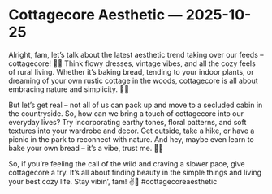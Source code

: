 # Cottagecore Aesthetic — 2025-10-25

Alright, fam, let’s talk about the latest aesthetic trend taking over our feeds – cottagecore! 🌿🌻 Think flowy dresses, vintage vibes, and all the cozy feels of rural living. Whether it’s baking bread, tending to your indoor plants, or dreaming of your own rustic cottage in the woods, cottagecore is all about embracing nature and simplicity. 🏡✨

But let’s get real – not all of us can pack up and move to a secluded cabin in the countryside. So, how can we bring a touch of cottagecore into our everyday lives? Try incorporating earthy tones, floral patterns, and soft textures into your wardrobe and decor. Get outside, take a hike, or have a picnic in the park to reconnect with nature. And hey, maybe even learn to bake your own bread – it’s a vibe, trust me. 🍞🌳

So, if you’re feeling the call of the wild and craving a slower pace, give cottagecore a try. It’s all about finding beauty in the simple things and living your best cozy life. Stay vibin’, fam! ✌️🌼 #cottagecoreaesthetic